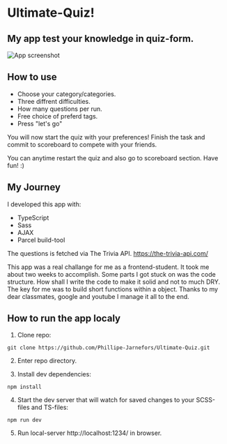 # Ultimate-Quiz!

## My app test your knowledge in quiz-form.

![App screenshot](https://i.imgur.com/mAGkpAt.png)

## How to use
- Choose your category/categories. 
- Three diffrent difficulties.
- How many questions per run.
- Free choice of preferd tags.
- Press "let's go"

You will now start the quiz with your preferences!
Finish the task and commit to scoreboard to compete with your friends.

You can anytime restart the quiz and also go to scoreboard section.
Have fun! :)

## My Journey

I developed this app with:
- TypeScript
- Sass
- AJAX 
- Parcel build-tool

The questions is fetched via The Trivia API. https://the-trivia-api.com/

This app was a real challange for me as a frontend-student. It took me about two weeks to accomplish.
Some parts I got stuck on was the code structure. How shall I write the code to make it solid and not to much DRY.
The key for me was to build short functions within a object.
Thanks to my dear classmates, google and youtube I manage it all to the end.

## How to run the app localy

1) Clone repo:
```
git clone https://github.com/Phillipe-Jarnefors/Ultimate-Quiz.git
```

2) Enter repo directory.


3) Install dev dependencies:
```
npm install
```

4) Start the dev server that will watch for saved changes to your SCSS-files and TS-files:
```
npm run dev
```

5) Run local-server http://localhost:1234/ in browser.
